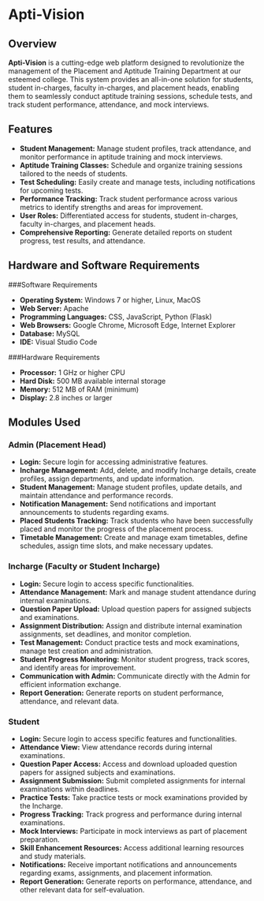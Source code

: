 # Apti-Vision

## Overview

**Apti-Vision** is a cutting-edge web platform designed to revolutionize the management of the Placement and Aptitude Training Department at our esteemed college. This system provides an all-in-one solution for students, student in-charges, faculty in-charges, and placement heads, enabling them to seamlessly conduct aptitude training sessions, schedule tests, and track student performance, attendance, and mock interviews.

## Features

- **Student Management:** Manage student profiles, track attendance, and monitor performance in aptitude training and mock interviews.
- **Aptitude Training Classes:** Schedule and organize training sessions tailored to the needs of students.
- **Test Scheduling:** Easily create and manage tests, including notifications for upcoming tests.
- **Performance Tracking:** Track student performance across various metrics to identify strengths and areas for improvement.
- **User Roles:** Differentiated access for students, student in-charges, faculty in-charges, and placement heads.
- **Comprehensive Reporting:** Generate detailed reports on student progress, test results, and attendance.

## Hardware and Software Requirements

###Software Requirements
- **Operating System:** Windows 7 or higher, Linux, MacOS
- **Web Server:** Apache
- **Programming Languages:** CSS, JavaScript, Python (Flask)
- **Web Browsers:** Google Chrome, Microsoft Edge, Internet Explorer
- **Database:** MySQL
- **IDE:** Visual Studio Code

###Hardware Requirements
- **Processor:** 1 GHz or higher CPU
- **Hard Disk:** 500 MB available internal storage
- **Memory:** 512 MB of RAM (minimum)
- **Display:** 2.8 inches or larger

##  Modules Used

###  Admin (Placement Head)
- **Login:** Secure login for accessing administrative features.
- **Incharge Management:** Add, delete, and modify Incharge details, create profiles, assign departments, and update information.
- **Student Management:** Manage student profiles, update details, and maintain attendance and performance records.
- **Notification Management:** Send notifications and important announcements to students regarding exams.
- **Placed Students Tracking:** Track students who have been successfully placed and monitor the progress of the placement process.
- **Timetable Management:** Create and manage exam timetables, define schedules, assign time slots, and make necessary updates.

### Incharge (Faculty or Student Incharge)
- **Login:** Secure login to access specific functionalities.
- **Attendance Management:** Mark and manage student attendance during internal examinations.
- **Question Paper Upload:** Upload question papers for assigned subjects and examinations.
- **Assignment Distribution:** Assign and distribute internal examination assignments, set deadlines, and monitor completion.
- **Test Management:** Conduct practice tests and mock examinations, manage test creation and administration.
- **Student Progress Monitoring:** Monitor student progress, track scores, and identify areas for improvement.
- **Communication with Admin:** Communicate directly with the Admin for efficient information exchange.
- **Report Generation:** Generate reports on student performance, attendance, and relevant data.

### Student
- **Login:** Secure login to access specific features and functionalities.
- **Attendance View:** View attendance records during internal examinations.
- **Question Paper Access:** Access and download uploaded question papers for assigned subjects and examinations.
- **Assignment Submission:** Submit completed assignments for internal examinations within deadlines.
- **Practice Tests:** Take practice tests or mock examinations provided by the Incharge.
- **Progress Tracking:** Track progress and performance during internal examinations.
- **Mock Interviews:** Participate in mock interviews as part of placement preparation.
- **Skill Enhancement Resources:** Access additional learning resources and study materials.
- **Notifications:** Receive important notifications and announcements regarding exams, assignments, and placement information.
- **Report Generation:** Generate reports on performance, attendance, and other relevant data for self-evaluation.
